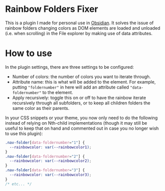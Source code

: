 # Rainbow Folders Fixer

This is a plugin I made for personal use in [Obsidian](https://obsidian.md). It solves the issue of rainbow folders changing colors as DOM elements are loaded and unloaded (i.e. when scrolling) in the File explorer by making use of data attributes.

# How to use

In the plugin settings, there are three settings to be configured:

- Number of colors: the number of colors you want to iterate through.  
- Attribute name: this is what will be added to the element. For example, putting `"foldernumber"` in here will add an attribute called `"data-foldernumber"` to the element.  
- Apply recursively: toggle this on or off to have the rainbow iterate recursively through all subfolders, or to keep all children folders the same color as their parents.

In your CSS snippets or your theme, you now only need to do the following instead of relying on Nth-child implementations (though it may still be useful to keep that on hand and commented out in case you no longer wish to use this plugin):

```css
.nav-folder[data-foldernumber="1"] {
  --rainbowcolor: var(--rainbowcolor1);
}
.nav-folder[data-foldernumber="2"] {
  --rainbowcolor: var(--rainbowcolor2);
}
.nav-folder[data-foldernumber="3"] {
  --rainbowcolor: var(--rainbowcolor3);
}
/* etc... */
```
